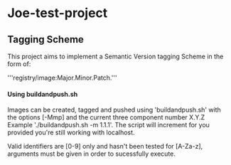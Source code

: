 # Joe-test-project

## Tagging Scheme

This project aims to implement a Semantic Version tagging Scheme in the form of:

'''registry/image:Major.Minor.Patch.'''

#### Using buildandpush.sh

Images can be created, tagged and pushed using 'buildandpush.sh' with the options [-Mmp] and the current three component number X.Y.Z Example './buildandpush.sh -m 1.1.1'. The script will increment for you provided you're still working with localhost.

Valid identifiers are [0-9] only and hasn't been tested for [A-Za-z], arguments must be given in order to sucessfully execute.
